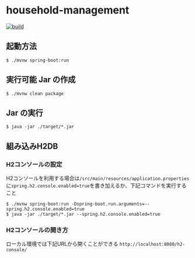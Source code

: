 # household-management
[![build](https://github.com/TakuyaFukumura/household-management/actions/workflows/build.yml/badge.svg)](https://github.com/TakuyaFukumura/household-management/actions/workflows/build.yml?query=branch:main)
## 起動方法
`$ ./mvnw spring-boot:run`
## 実行可能 Jar の作成
`$ ./mvnw clean package`
## Jar の実行
`$ java -jar ./target/*.jar`
## 組み込みH2DB
### H2コンソールの設定
H2コンソールを利用する場合は`/src/main/resources/application.properties`に`spring.h2.console.enabled=true`を書き加えるか、下記コマンドを実行すること
```
$ ./mvnw spring-boot:run -Dspring-boot.run.arguments=--spring.h2.console.enabled=true
$ java -jar ./target/*.jar --spring.h2.console.enabled=true
```
### H2コンソールの開き方
ローカル環境では下記URLから開くことができる
`http://localhost:8080/h2-console/`

